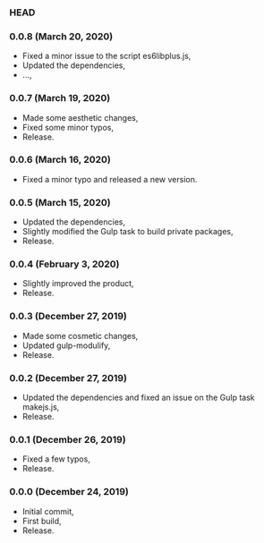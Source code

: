 ### HEAD

### 0.0.8 (March 20, 2020)

  * Fixed a minor issue to the script es6libplus.js,
  * Updated the dependencies,
  * ...,


### 0.0.7 (March 19, 2020)

  * Made some aesthetic changes,
  * Fixed some minor typos,
  * Release.


### 0.0.6 (March 16, 2020)

  * Fixed a minor typo and released a new version.


### 0.0.5 (March 15, 2020)

  * Updated the dependencies,
  * Slightly modified the Gulp task to build private packages,
  * Release.


### 0.0.4 (February 3, 2020)

  * Slightly improved the product,
  * Release.


### 0.0.3 (December 27, 2019)

  * Made some cosmetic changes,
  * Updated gulp-modulify,
  * Release.


### 0.0.2 (December 27, 2019)

  * Updated the dependencies and fixed an issue on the Gulp task makejs.js,
  * Release.


### 0.0.1 (December 26, 2019)

  * Fixed a few typos,
  * Release.


### 0.0.0 (December 24, 2019)

  * Initial commit,
  * First build,
  * Release.

